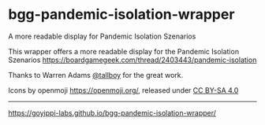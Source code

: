 # bgg-pandemic-isolation-wrapper
A more readable display for Pandemic Isolation Szenarios

This wrapper offers a more readable display for the Pandemic Isolation Szenarios
https://boardgamegeek.com/thread/2403443/pandemic-isolation

Thanks to Warren Adams [@tallboy](https://boardgamegeek.com/user/tallboy) for the great work.

Icons by openmoji https://openmoji.org/, released under [CC BY-SA 4.0](https://creativecommons.org/licenses/by-sa/4.0/)

---

https://goyippi-labs.github.io/bgg-pandemic-isolation-wrapper/
